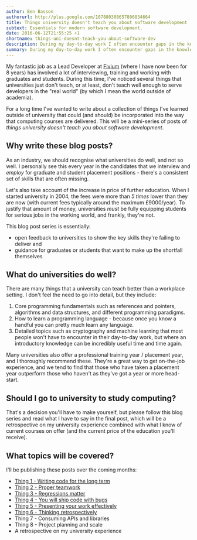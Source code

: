```yaml
---
author: Ben Basson
authorurl: http://plus.google.com/107880308657806834664
title: Things university doesn't teach you about software development
subtext: Essentials for modern software development.
date: 2016-06-12T21:55:25 +1
shortname: things-uni-doesnt-teach-you-about-software-dev
description: During my day-to-day work I often encounter gaps in the knowledge or skills of students and graduates due to deficiencies in modern university computing courses. This blog post series is my take on the gaps, and how the courses could be improved.
summary: During my day-to-day work I often encounter gaps in the knowledge or skills of students and graduates due to deficiencies in modern university computing courses. This blog post series is my take on the gaps, and how the courses could be improved.
---
```


My fantastic job as a Lead Developer at [Fivium][1] (where I have now been for 8 years) has involved a lot of interviewing, training and working with graduates and students. During this time, I've noticed several things that universities just don't teach, or at least, don't teach well enough to serve developers in the "real world" (by which I mean the world outside of academia).

For a long time I've wanted to write about a collection of things I've learned outside of university that could (and should) be incorporated into the way that computing courses are delivered. This will be a mini-series of posts of *things university doesn't teach you about software development*.

Why write these blog posts?
---------------------------

As an industry, we should recognise what universities do well, and not so well. I personally see this every year in the candidates that we interview and *employ* for graduate and student placement positions - there's a consistent set of skills that are often missing. 

Let's also take account of the increase in price of further education. When I started university in 2004, the fees were more than *5 times* lower than they are now (with current fees typically around the maximum £9000/year). To justify that amount of money, universities *must* be fully equipping students for serious jobs in the working world, and frankly, they're not. 

This blog post series is essentially:

* open feedback to universities to show the key skills they're failing to deliver and
* guidance for graduates or students that want to make up the shortfall themselves

What do universities do well?
-----------------------------

There are many things that a university can teach better than a workplace setting. I don't feel the need to go into detail, but they include:

1. Core programming fundamentals such as references and pointers, algorithms and data structures, and different programming paradigms.
2. How to learn a programming language - because once you know a handful you can pretty much learn any language.
3. Detailed topics such as cryptography and machine learning that most people won't have to encounter in their day-to-day work, but where an introductory knowledge can be incredibly useful time and time again.

Many universities also offer a professional training year / placement year, and I thoroughly recommend these. They're a great way to get on-the-job experience, and we tend to find that those who have taken a placement year outperform those who haven't as they've got a year or more head-start.

Should I go to university to study computing?
---------------------------------------------

That's a decision you'll have to make yourself, but please follow this blog series and read what I have to say in the final post, which will be a retrospective on my university experience combined with what I know of current courses on offer (and the current price of the education you'll receive).

What topics will be covered?
----------------------------

I'll be publishing these posts over the coming months:

* [Thing 1 - Writing code for the long term][2]
* [Thing 2 - Proper teamwork][3]
* [Thing 3 - Regressions matter][4]
* [Thing 4 - You will ship code with bugs][5]
* [Thing 5 - Presenting your work effectively][6]
* [Thing 6 - Thinking retrospectively][7]
* Thing 7 - Consuming APIs and libraries
* Thing 8 - Project planning and scale
* A retrospective on my university experience

[1]: http://www.fivium.co.uk
[2]: /blog/writing-code-for-the-long-term
[3]: /blog/proper-teamwork
[4]: /blog/regressions-matter
[5]: /blog/you-will-ship-code-with-bugs
[6]: /blog/presenting-your-work-effectively
[7]: /blog/thinking-retrospectively
